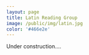 ```yaml
---
layout: page
title: Latin Reading Group
image: /public/img/latin.jpg
color: '#466e2e'
---
```


Under construction....

